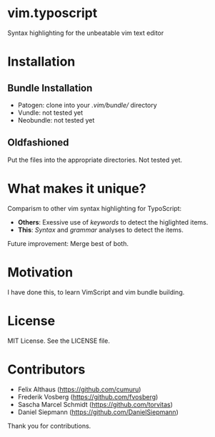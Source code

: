 vim.typoscript
==============

Syntax highlighting for the unbeatable vim text editor

Installation
============

Bundle Installation
-------------------

* Patogen: clone into your *.vim/bundle/* directory
* Vundle: not tested yet
* Neobundle: not tested yet

Oldfashioned
------------

Put the files into the appropriate directories. Not tested yet.

What makes it unique?
=====================

Comparism to other vim syntax highlighting for TypoScript:

 * **Others**: Exessive use of *keywords* to detect the higlighted items.
 * **This**: *Syntax* and *grammar* analyses to detect the items.

Future improvement: Merge best of both.

Motivation
==========

I have done this, to learn VimScript and vim bundle building.

License
=======

MIT License. See the LICENSE file.

Contributors
============

* Felix Althaus (https://github.com/cumuru)
* Frederik Vosberg (https://github.com/fvosberg)
* Sascha Marcel Schmidt (https://github.com/torvitas)
* Daniel Siepmann (https://github.com/DanielSiepmann)

Thank you for contributions.

